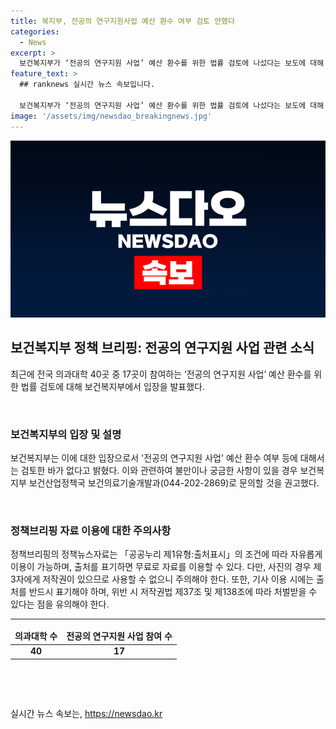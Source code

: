 ```yaml
---
title: 복지부, 전공의 연구지원사업 예산 환수 여부 검토 안했다
categories:
  - News
excerpt: >
  보건복지부가 ‘전공의 연구지원 사업’ 예산 환수를 위한 법률 검토에 나섰다는 보도에 대해 복지부는 검토한 적이 없다고 밝혔다. 이에 대한 자세한 내용은 보건복지부 보건산업정책국 보건의료기술개발과로 문의할 수 있다. <자료출처=정책브리핑 www.korea.kr> (150자)
feature_text: >
  ## ranknews 실시간 뉴스 속보입니다.

  보건복지부가 ‘전공의 연구지원 사업’ 예산 환수를 위한 법률 검토에 나섰다는 보도에 대해 복지부는 검토한 적이 없다고 밝혔다. 이에 대한 자세한 내용은 보건복지부 보건산업정책국 보건의료기술개발과로 문의할 수 있다. <자료출처=정책브리핑 www.korea.kr> (150자)
image: '/assets/img/newsdao_breakingnews.jpg'
---
```


<p><img src="/assets/img/newsdao_breakingnews.jpg" alt="ranknews 속보" /></p>

<h2 data-ke-size="size26">보건복지부 정책 브리핑: 전공의 연구지원 사업 관련 소식</h2>

<p data-ke-size="size16">최근에 전국 의과대학 40곳 중 17곳이 참여하는 ‘전공의 연구지원 사업’ 예산 환수를 위한 법률 검토에 대해 보건복지부에서 입장을 발표했다.</p>

<p data-ke-size="size16">&nbsp;</p>

<h3>보건복지부의 입장 및 설명</h3>

<p data-ke-size="size16">보건복지부는 이에 대한 입장으로서 '전공의 연구지원 사업' 예산 환수 여부 등에 대해서는 검토한 바가 없다고 밝혔다. 이와 관련하여 불만이나 궁금한 사항이 있을 경우 보건복지부 보건산업정책국 보건의료기술개발과(044-202-2869)로 문의할 것을 권고했다.</p> 

<p data-ke-size="size16">&nbsp;</p>

<h3>정책브리핑 자료 이용에 대한 주의사항</h3>

<p data-ke-size="size16">정책브리핑의 정책뉴스자료는 「공공누리 제1유형:출처표시」의 조건에 따라 자유롭게 이용이 가능하며, 출처를 표기하면 무료로 자료를 이용할 수 있다. 다만, 사진의 경우 제3자에게 저작권이 있으므로 사용할 수 없으니 주의해야 한다. 또한, 기사 이용 시에는 출처를 반드시 표기해야 하며, 위반 시 저작권법 제37조 및 제138조에 따라 처벌받을 수 있다는 점을 유의해야 한다.</p>

<hr>

<table>
<thead>
<tr>
<td style="text-align: center; height: 17px;"><b>의과대학 수</b></td>
<td style="text-align: center; height: 17px;"><b>전공의 연구지원 사업 참여 수</b></td>
</tr>
</thead>
<tbody>
<tr>
<td style="text-align: center; height: 17px;"><b>40</b></td>
<td style="text-align: center; height: 17px;"><b>17</b></td>
</tr>
</tbody>
</table>

<p data-ke-size="size16">&nbsp;</p>

<p data-ke-size="size16">&nbsp;</p>
실시간 뉴스 속보는, <a href="https://newsdao.kr" rel="dofollow">https://newsdao.kr</a>


